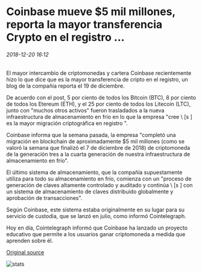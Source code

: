 # Coinbase mueve $5 mil millones, reporta la mayor transferencia Crypto en el registro ...

###### 2018-12-20 16:12

El mayor intercambio de criptomonedas y cartera Coinbase recientemente hizo lo que dice que es la mayor transferencia de cripto en el registro, un blog de la compañía reporta el 19 de diciembre.

De acuerdo con el post, 5 por ciento de todos los Bitcoin (BTC), 8 por ciento de todos los Etereum (ETH), y el 25 por ciento de todos los Litecoin (LTC), junto con "muchos otros activos" fueron trasladados a la nueva infraestructura de almacenamiento en frío en lo que la empresa "cree \ [s \] es la mayor migración criptográfica en registro ".

Coinbase informa que la semana pasada, la empresa "completó una migración en blockchain de aproximadamente $5 mil millones (como se valoró la semana que finalizó el 7 de diciembre de 2018) de criptomoneda de la generación tres a la cuarta generación de nuestra infraestructura de almacenamiento en frío".

El último sistema de almacenamiento, que la compañía supuestamente utiliza para todo su almacenamiento en frío, comienza con un "proceso de generación de claves altamente controlado y auditado y continúa \ [s \] con un sistema de almacenamiento de claves distribuido globalmente y aprobación de transacciones".

Según Coinbase, este sistema estaba originalmente en su lugar para su servicio de custodia, que se lanzó en julio, como informó Cointelegraph.

Hoy en día, Cointelegraph informó que Coinbase ha lanzado un proyecto educativo que permite a los usuarios ganar criptomoneda a medida que aprenden sobre él.

[Original source](https://cointelegraph.com/news/coinbase-moves-5-billion-reports-largest-crypto-transfer-on-record)

![stats](https://c.statcounter.com/11760860/0/a89fa40b/1/ "stats")